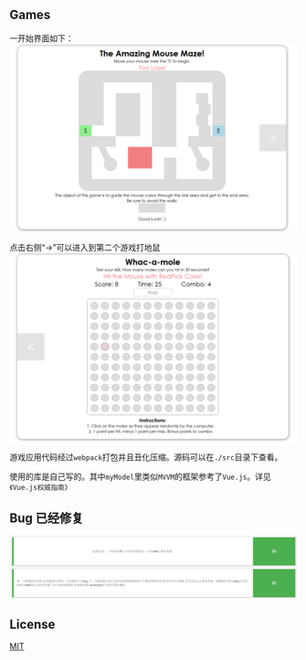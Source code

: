 ## Games

一开始界面如下：
![001](./img/001.png)

点击右侧“→”可以进入到第二个游戏打地鼠
![002](./img/002.png)

游戏应用代码经过`webpack`打包并且丑化压缩。源码可以在`./src`目录下查看。

使用的库是自己写的。其中`myModel`里类似`MVVM`的框架参考了`Vue.js`。详见`《Vue.js权威指南》`


## Bug 已经修复
![bug](./img/have-been-fixed.png)
## License
[MIT](/LICENSE)